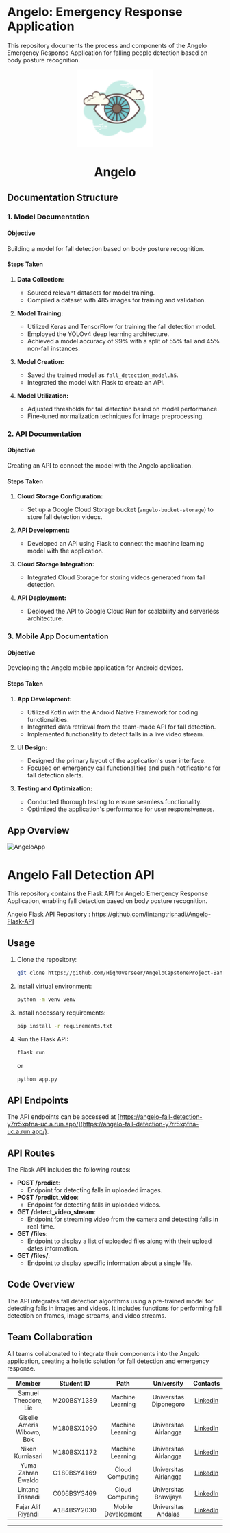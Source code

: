 # Angelo: Emergency Response Application

This repository documents the process and components of the Angelo Emergency Response Application for falling people detection based on body posture recognition.

<p align="center">
  <img src="Angelo.png" alt="Angelo logo" height="180" />
</p>

<h1 align="center">Angelo</h1>

## Documentation Structure

### 1. Model Documentation

#### Objective
Building a model for fall detection based on body posture recognition.

#### Steps Taken

1. **Data Collection:**
   - Sourced relevant datasets for model training.
   - Compiled a dataset with 485 images for training and validation.

2. **Model Training:**
   - Utilized Keras and TensorFlow for training the fall detection model.
   - Employed the YOLOv4 deep learning architecture.
   - Achieved a model accuracy of 99% with a split of 55% fall and 45% non-fall instances.

3. **Model Creation:**
   - Saved the trained model as `fall_detection_model.h5`.
   - Integrated the model with Flask to create an API.

4. **Model Utilization:**
   - Adjusted thresholds for fall detection based on model performance.
   - Fine-tuned normalization techniques for image preprocessing.

### 2. API Documentation

#### Objective
Creating an API to connect the model with the Angelo application.

#### Steps Taken

1. **Cloud Storage Configuration:**
   - Set up a Google Cloud Storage bucket (`angelo-bucket-storage`) to store fall detection videos.

2. **API Development:**
   - Developed an API using Flask to connect the machine learning model with the application.

3. **Cloud Storage Integration:**
   - Integrated Cloud Storage for storing videos generated from fall detection.

4. **API Deployment:**
   - Deployed the API to Google Cloud Run for scalability and serverless architecture.

### 3. Mobile App Documentation

#### Objective
Developing the Angelo mobile application for Android devices.

#### Steps Taken

1. **App Development:**
   - Utilized Kotlin with the Android Native Framework for coding functionalities.
   - Integrated data retrieval from the team-made API for fall detection.
   - Implemented functionality to detect falls in a live video stream.

2. **UI Design:**
   - Designed the primary layout of the application's user interface.
   - Focused on emergency call functionalities and push notifications for fall detection alerts.

3. **Testing and Optimization:**
   - Conducted thorough testing to ensure seamless functionality.
   - Optimized the application's performance for user responsiveness.

## App Overview

![AngeloApp](https://github.com/HighOverseer/AngeloCapstoneProject-BangkitAcademy2023/AngeloOverview.png)

# Angelo Fall Detection API

This repository contains the Flask API for Angelo Emergency Response Application, enabling fall detection based on body posture recognition.

Angelo Flask API Repository : https://github.com/lintangtrisnadi/Angelo-Flask-API

## Usage

1. Clone the repository:
    ```bash
    git clone https://github.com/HighOverseer/AngeloCapstoneProject-BangkitAcademy2023
    ```

2. Install virtual environment:
    ```bash
    python -m venv venv
    ```

3. Install necessary requirements:
    ```bash
    pip install -r requirements.txt
    ```

4. Run the Flask API:
    ```bash
    flask run
    ```
    or
    ```bash
    python app.py
    ```

## API Endpoints

The API endpoints can be accessed at [https://angelo-fall-detection-y7rr5xpfna-uc.a.run.app/](https://angelo-fall-detection-y7rr5xpfna-uc.a.run.app/).

## API Routes

The Flask API includes the following routes:

- **POST /predict**: 
    - Endpoint for detecting falls in uploaded images.
- **POST /predict_video**: 
    - Endpoint for detecting falls in uploaded videos.
- **GET /detect_video_stream**: 
    - Endpoint for streaming video from the camera and detecting falls in real-time.
- **GET /files**: 
    - Endpoint to display a list of uploaded files along with their upload dates information.
- **GET /files/<filename>**: 
    - Endpoint to display specific information about a single file.

## Code Overview

The API integrates fall detection algorithms using a pre-trained model for detecting falls in images and videos. It includes functions for performing fall detection on frames, image streams, and video streams.

## Team Collaboration

All teams collaborated to integrate their components into the Angelo application, creating a holistic solution for fall detection and emergency response.

|            Member           | Student ID |        Path        |                    University                    |                                                       Contacts                                                      |
| :-------------------------: | :--------: | :----------------: | :----------------------------------------: | :-----------------------------------------------------------------------------------------------------------------: |
|        Samuel Theodore, Lie        | M200BSY1389 |  Machine Learning  | Universitas Diponegoro |           [LinkedIn](https://www.linkedin.com/in/samueltheodore/)          |
|      Giselle Ameris Wibowo, Bok     | M180BSX1090 |  Machine Learning  |          Universitas Airlangga         |   [LinkedIn](https://www.linkedin.com/in/giselle-ameris-wibowo-bok-7b8b17217/)   |
|     Niken Kurniasari     | M180BSX1172 | Machine Learning |          Universitas Airlangga          |             [LinkedIn](https://www.linkedin.com/in/niken-kurniasari-18034b247/)             |
|      Yuma Zahran Ewaldo     | C180BSY4169 | Cloud Computing |          Universitas Airlangga          |    [LinkedIn](https://www.linkedin.com/in/yuma-zahran-ewaldo/)     |
|     Lintang Trisnadi     | C006BSY3469 |   Cloud Computing  |               Universitas Brawijaya              |            [LinkedIn](https://www.linkedin.com/in/lintang-trisnadi/)             |
| Fajar Alif Riyandi | A184BSY2030 |   Mobile Development  |         Universitas Andalas         | [LinkedIn](https://www.linkedin.com/in/fajar-alif-riyandi-b257512a1/)  |

---
